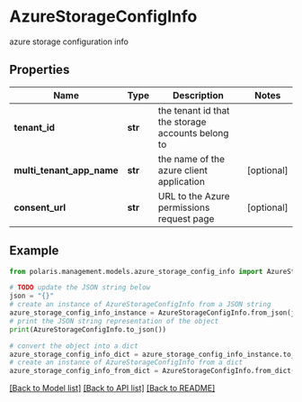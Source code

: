 # AzureStorageConfigInfo

azure storage configuration info

## Properties

Name | Type | Description | Notes
------------ | ------------- | ------------- | -------------
**tenant_id** | **str** | the tenant id that the storage accounts belong to | 
**multi_tenant_app_name** | **str** | the name of the azure client application | [optional] 
**consent_url** | **str** | URL to the Azure permissions request page | [optional] 

## Example

```python
from polaris.management.models.azure_storage_config_info import AzureStorageConfigInfo

# TODO update the JSON string below
json = "{}"
# create an instance of AzureStorageConfigInfo from a JSON string
azure_storage_config_info_instance = AzureStorageConfigInfo.from_json(json)
# print the JSON string representation of the object
print(AzureStorageConfigInfo.to_json())

# convert the object into a dict
azure_storage_config_info_dict = azure_storage_config_info_instance.to_dict()
# create an instance of AzureStorageConfigInfo from a dict
azure_storage_config_info_from_dict = AzureStorageConfigInfo.from_dict(azure_storage_config_info_dict)
```
[[Back to Model list]](../README.md#documentation-for-models) [[Back to API list]](../README.md#documentation-for-api-endpoints) [[Back to README]](../README.md)


